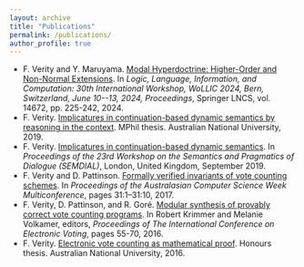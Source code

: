 ```yaml
---
layout: archive
title: "Publications"
permalink: /publications/
author_profile: true
---
```


- F. Verity and Y. Maruyama. [Modal Hyperdoctrine: Higher-Order and Non-Normal Extensions](https://floverity.github.io/files/modal_hyperdoctrine_wollic.pdf). In *Logic, Language, Information, and Computation: 30th International Workshop, WoLLIC 2024, Bern, Switzerland, June 10--13, 2024, Proceedings*, Springer LNCS, vol. 14672, pp. 225-242, 2024.
- F. Verity. [Implicatures in continuation-based dynamic semantics by reasoning in the context](https://floverity.github.io/files/mphil.pdf). MPhil thesis. Australian National University, 2019.
- F. Verity. [Implicatures in continuation-based dynamic semantics](https://floverity.github.io/files/implicatures_semdial.pdf). In *Proceedings of the 23rd Workshop on the Semantics and Pragmatics of Dialogue (SEMDIAL)*, London, United Kingdom, September 2019.
- F. Verity and D. Pattinson. [Formally verified invariants of vote counting schemes](https://floverity.github.io/files/invariants.pdf). In *Proceedings of the Australasian Computer Science Week Multiconference*, pages 31:1–31:10, 2017.
- F. Verity, D. Pattinson, and R. Goré. [Modular synthesis of provably correct vote counting programs](https://floverity.github.io/files/modular.pdf). In Robert Krimmer and Melanie Volkamer, editors, *Proceedings of The International Conference on Electronic Voting*, pages 55-70, 2016.
- F. Verity. [Electronic vote counting as mathematical proof](https://floverity.github.io/files/honours.pdf). Honours thesis. Australian National University, 2016. 

